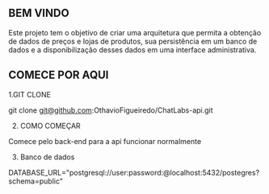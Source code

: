 ## BEM VINDO

Este projeto tem o objetivo de criar uma arquitetura que permita a obtenção de dados de preços e lojas de produtos, sua persistência em um banco de dados e a disponibilização desses dados em uma interface administrativa.

## COMECE POR AQUI

1.GIT CLONE

git clone git@github.com:OthavioFigueiredo/ChatLabs-api.git

2. COMO COMEÇAR

Comece pelo back-end para a api funcionar normalmente

3. Banco de dados

DATABASE_URL="postgresql://user:password:@localhost:5432/postegres?schema=public"
